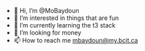 - 👋 Hi, I’m @MoBaydoun
- 👀 I’m interested in things that are fun
- 🌱 I’m currently learning the t3 stack
- 💞️ I’m looking for money
- 📫 How to reach me mbaydoun@my.bcit.ca

<!---
MoBaydoun/MoBaydoun is a ✨ special ✨ repository because its `README.md` (this file) appears on your GitHub profile.
You can click the Preview link to take a look at your changes.
--->
